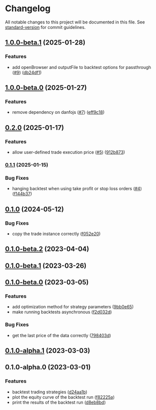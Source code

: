 # Changelog

All notable changes to this project will be documented in this file. See [standard-version](https://github.com/conventional-changelog/standard-version) for commit guidelines.

## [1.0.0-beta.1](https://github.com/fugle-dev/fugle-backtest-node/compare/v1.0.0-beta.0...v1.0.0-beta.1) (2025-01-28)


### Features

* add openBrowser and outputFile to backtest options for passthrough ([#9](https://github.com/fugle-dev/fugle-backtest-node/issues/9)) ([db24df1](https://github.com/fugle-dev/fugle-backtest-node/commit/db24df1bcae68d463a76eb3d16afc7bacfbfe082))

## [1.0.0-beta.0](https://github.com/fugle-dev/fugle-backtest-node/compare/v0.2.0...v1.0.0-beta.0) (2025-01-27)


### Features

* remove dependency on danfojs ([#7](https://github.com/fugle-dev/fugle-backtest-node/issues/7)) ([eff9c18](https://github.com/fugle-dev/fugle-backtest-node/commit/eff9c18cb6bd27f1973545dca34e8d668a464eec))

## [0.2.0](https://github.com/fugle-dev/fugle-backtest-node/compare/v0.1.1...v0.2.0) (2025-01-17)


### Features

* allow user-defined trade execution price ([#5](https://github.com/fugle-dev/fugle-backtest-node/issues/5)) ([912b873](https://github.com/fugle-dev/fugle-backtest-node/commit/912b873f5626d1403cbfe1549e54759a34e39cd6))

### [0.1.1](https://github.com/fugle-dev/fugle-backtest-node/compare/v0.1.0...v0.1.1) (2025-01-15)


### Bug Fixes

* hanging backtest when using take profit or stop loss orders ([#4](https://github.com/fugle-dev/fugle-backtest-node/issues/4)) ([f144b37](https://github.com/fugle-dev/fugle-backtest-node/commit/f144b3787d218defcccd616b089a70bc4f7ed6e0))

## [0.1.0](https://github.com/fugle-dev/fugle-backtest-node/compare/v0.1.0-beta.2...v0.1.0) (2024-05-12)


### Bug Fixes

* copy the trade instance correctly ([f052e20](https://github.com/fugle-dev/fugle-backtest-node/commit/f052e203a2edc16d4ade4e9b6a21538aa2839e98))

## [0.1.0-beta.2](https://github.com/fugle-dev/fugle-backtest-node/compare/v0.1.0-beta.1...v0.1.0-beta.2) (2023-04-04)

## [0.1.0-beta.1](https://github.com/fugle-dev/fugle-backtest-node/compare/v0.1.0-beta.0...v0.1.0-beta.1) (2023-03-26)

## [0.1.0-beta.0](https://github.com/fugle-dev/fugle-backtest-node/compare/v0.1.0-alpha.1...v0.1.0-beta.0) (2023-03-05)


### Features

* add optimization method for strategy parameters ([9bb0e65](https://github.com/fugle-dev/fugle-backtest-node/commit/9bb0e65d69e1ceed8d5335779a7d68ccf811fd1f))
* make running backtests asynchronous ([f2d032d](https://github.com/fugle-dev/fugle-backtest-node/commit/f2d032d513181f36aea5133cc83fe5b8edfa1b8b))


### Bug Fixes

* get the last price of the data correctly ([798403d](https://github.com/fugle-dev/fugle-backtest-node/commit/798403dc0fa01fc66b28c89a3cd893f10ad7f5a7))

## [0.1.0-alpha.1](https://github.com/fugle-dev/fugle-backtest-node/compare/v0.1.0-alpha.0...v0.1.0-alpha.1) (2023-03-03)

## 0.1.0-alpha.0 (2023-03-01)


### Features

* backtest trading strategies ([d24aa1b](https://github.com/fugle-dev/fugle-backtest-node/commit/d24aa1b18b28fb6bba0fc080dcc08456e27390e5))
* plot the equity curve of the backtest run ([f82225a](https://github.com/fugle-dev/fugle-backtest-node/commit/f82225a4fca9f1eb0b8e848b78d043fe0f112dae))
* print the results of the backtest run ([d8eb8bd](https://github.com/fugle-dev/fugle-backtest-node/commit/d8eb8bd3c5030c7ac34654ebd7e15cacdcd39957))
